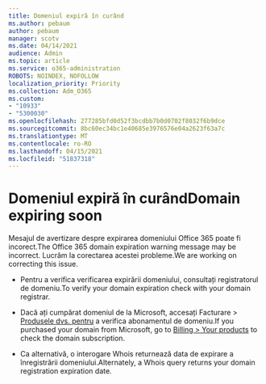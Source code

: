 ```yaml
---
title: Domeniul expiră în curând
ms.author: pebaum
author: pebaum
manager: scotv
ms.date: 04/14/2021
audience: Admin
ms.topic: article
ms.service: o365-administration
ROBOTS: NOINDEX, NOFOLLOW
localization_priority: Priority
ms.collection: Adm_O365
ms.custom:
- "10933"
- "5300030"
ms.openlocfilehash: 277285bfd0d52f3bcdbb7b0d0702f8032f6b9dce
ms.sourcegitcommit: 8bc60ec34bc1e40685e3976576e04a2623f63a7c
ms.translationtype: MT
ms.contentlocale: ro-RO
ms.lasthandoff: 04/15/2021
ms.locfileid: "51837318"
---
```

# <a name="domain-expiring-soon"></a><span data-ttu-id="7bd06-102">Domeniul expiră în curând</span><span class="sxs-lookup"><span data-stu-id="7bd06-102">Domain expiring soon</span></span>

<span data-ttu-id="7bd06-103">Mesajul de avertizare despre expirarea domeniului Office 365 poate fi incorect.</span><span class="sxs-lookup"><span data-stu-id="7bd06-103">The Office 365 domain expiration warning message may be incorrect.</span></span> <span data-ttu-id="7bd06-104">Lucrăm la corectarea acestei probleme.</span><span class="sxs-lookup"><span data-stu-id="7bd06-104">We are working on correcting this issue.</span></span>

- <span data-ttu-id="7bd06-105">Pentru a verifica verificarea expirării domeniului, consultați registratorul de domeniu.</span><span class="sxs-lookup"><span data-stu-id="7bd06-105">To verify your domain expiration check with your domain registrar.</span></span>

- <span data-ttu-id="7bd06-106">Dacă ați cumpărat domeniul de la Microsoft, accesați Facturare > [Produsele dvs. pentru](https://admin.microsoft.com/Adminportal/Home?source=applauncher#/subscriptions) a verifica abonamentul de domeniu.</span><span class="sxs-lookup"><span data-stu-id="7bd06-106">If you purchased your domain from Microsoft, go to [Billing > Your products](https://admin.microsoft.com/Adminportal/Home?source=applauncher#/subscriptions) to check the domain subscription.</span></span>

- <span data-ttu-id="7bd06-107">Ca alternativă, o interogare Whois returnează data de expirare a înregistrării domeniului.</span><span class="sxs-lookup"><span data-stu-id="7bd06-107">Alternately, a Whois query returns your domain registration expiration date.</span></span>